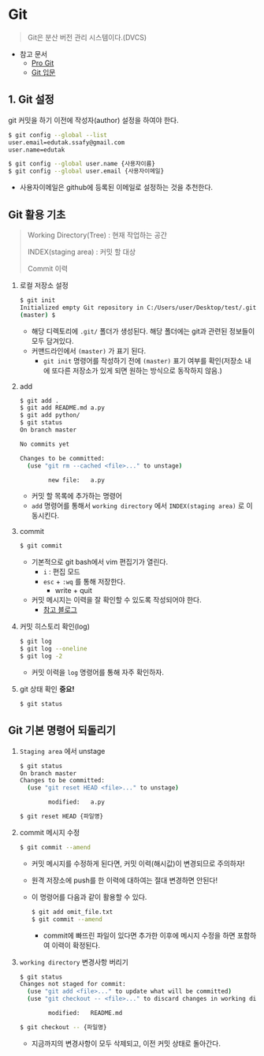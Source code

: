 # Git

> Git은 분산 버전 관리 시스템이다.(DVCS)

* 참고 문서
  * [Pro Git](https://git-scm.com/book/ko/v2)
  * [Git 입문](https://backlog.com/git-tutorial/kr/)

## 1. Git 설정

git 커밋을 하기 이전에 작성자(author) 설정을 하여야 한다.

```bash
$ git config --global --list
user.email=edutak.ssafy@gmail.com
user.name=edutak
```

```bash
$ git config --global user.name {사용자이름}
$ git config --global user.email {사용자이메일} 
```

* 사용자이메일은 github에 등록된 이메일로 설정하는 것을 추천한다.

## Git 활용 기초

> Working Directory(Tree) : 현재 작업하는 공간
>
> INDEX(staging area) : 커밋 할 대상
>
> Commit 이력

1. 로컬 저장소 설정

   ```bash
   $ git init
   Initialized empty Git repository in C:/Users/user/Desktop/test/.git/
   (master) $
   ```

   * 해당 디렉토리에 `.git/` 폴더가 생성된다. 해당 폴더에는 git과 관련된 정보들이 모두 담겨있다.
   * 커맨드라인에서 `(master)` 가 표기 된다. 
     * `git init` 명령어를 작성하기 전에 `(master)` 표기 여부를 확인(저장소 내에 또다른 저장소가 있게 되면 원하는 방식으로 동작하지 않음.) 

2. add

   ```bash
   $ git add .
   $ git add README.md a.py
   $ git add python/
   $ git status
   On branch master
   
   No commits yet
   
   Changes to be committed:
     (use "git rm --cached <file>..." to unstage)
   
           new file:   a.py
   ```

   * 커밋 할 목록에 추가하는 명령어
   * `add` 명령어를 통해서 `working directory` 에서 `INDEX(staging area)` 로 이동시킨다.

3. commit

   ```bash
   $ git commit
   ```

   * 기본적으로 git bash에서 vim 편집기가 열린다.
     * `i` : 편집 모드
     * `esc` + `:wq` 를 통해 저장한다.
       * write + quit
   * 커밋 메시지는 이력을 잘 확인할 수 있도록 작성되어야 한다.
     * [참고 블로그](https://blog.ull.im/engineering/2019/03/10/logs-on-git.html)

4. 커밋 히스토리 확인(log) 

   ```bash
   $ git log
   $ git log --oneline
   $ git log -2
   ```

   * 커밋 이력을 `log` 명령어를 통해 자주 확인하자.

5. git 상태 확인 **중요!**

   ```bash
   $ git status
   ```

## Git 기본 명령어 되돌리기

1. `Staging area` 에서 unstage

   ```bash
   $ git status
   On branch master
   Changes to be committed:
     (use "git reset HEAD <file>..." to unstage)
   
           modified:   a.py
   ```

   ```bash
   $ git reset HEAD {파일명}
   ```

2. commit 메시지 수정

   ```bash
   $ git commit --amend
   ```

   * 커밋 메시지를 수정하게 된다면, 커밋 이력(해시값)이 변경되므로 주의하자!

   * 원격 저장소에 push를 한 이력에 대하여는 절대 변경하면 안된다!

   * 이 명령어를 다음과 같이 활용할 수 있다.

     ```bash
     $ git add omit_file.txt
     $ git commit --amend
     ```

     * commit에 빠뜨린 파일이 있다면 추가한 이후에 메시지 수정을 하면 포함하여 이력이 확정된다.

3. `working directory` 변경사항 버리기

   ```bash
   $ git status
   Changes not staged for commit:
     (use "git add <file>..." to update what will be committed)
     (use "git checkout -- <file>..." to discard changes in working directory)
   
           modified:   README.md
   ```

   ```bash
   $ git checkout -- {파일명}
   ```

   * 지금까지의 변경사항이 모두 삭제되고, 이전 커밋 상태로 돌아간다.













